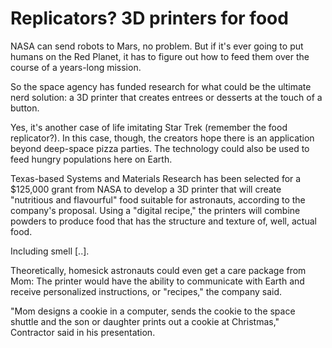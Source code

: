 # Replicators? 3D printers for food

NASA can send robots 
to Mars, no problem. But if it's ever going to put humans on the Red 
Planet, it has to figure out how to feed them over the course of a 
years-long mission.

So the space agency 
has funded research for what could be the ultimate nerd solution: a 3D 
printer that creates entrees or desserts at the touch of a button.

Yes, it's another case
 of life imitating Star Trek (remember the food replicator?). In this 
case, though, the creators hope there is an application beyond 
deep-space pizza parties. The technology could also be used to feed 
hungry populations here on Earth.

Texas-based Systems 
and Materials Research has been selected for a $125,000 grant from NASA 
to develop a 3D printer that will create "nutritious and flavourful" 
food suitable for astronauts, according to the company's proposal. Using a "digital 
recipe," the printers will combine powders to produce food that has the 
structure and texture of, well, actual food.

Including smell [..].

Theoretically, 
homesick astronauts could even get a care package from Mom: The printer 
would have the ability to communicate with Earth and receive 
personalized instructions, or "recipes," the company said.

"Mom designs a cookie 
in a computer, sends the cookie to the space shuttle and the son or 
daughter prints out a cookie at Christmas," Contractor said in his 
presentation.

















